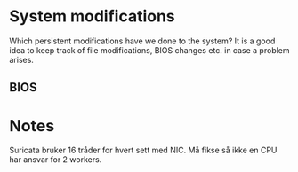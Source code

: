 # System modifications
Which persistent modifications have we done to the system? It is a good idea to keep track of file modifications, BIOS changes etc. in case a problem arises.

## BIOS



# Notes
Suricata bruker 16 tråder for hvert sett med NIC. Må fikse så ikke en CPU har ansvar for 2 workers.
